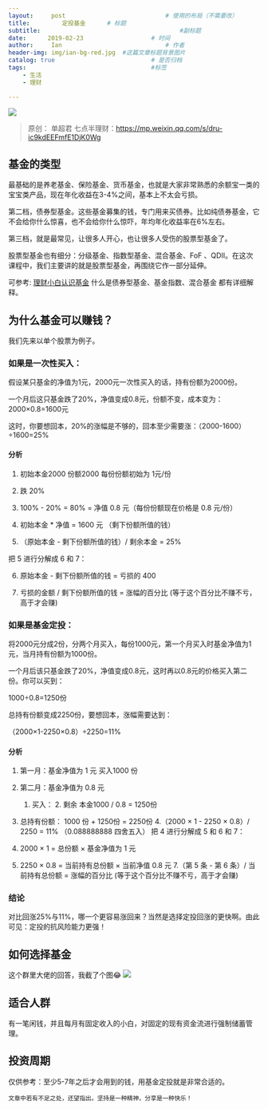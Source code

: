 ```yaml
---
layout:     post             				# 使用的布局（不需要改）
title:         定投基金      # 标题 
subtitle:    					  				#副标题
date:      2019-02-23  					# 时间
author:     Ian                  			# 作者
header-img: img/ian-bg-red.jpg	#这篇文章标题背景图片
catalog: true                        	# 是否归档
tags:                              		#标签
    - 生活
    - 理财

---
```



![](http://uniquezhangqi.oss-cn-shenzhen.aliyuncs.com/blog/2019-02-23-%E5%AE%9A%E6%8A%95%E5%9F%BA%E9%87%91%E5%B0%81%E9%9D%A2.jpg)

> 原创： 单超君  七点半理财：https://mp.weixin.qq.com/s/dru-ic9kdEEFmfE1DjK0Wg


## 基金的类型
最基础的是养老基金、保险基金、货币基金，也就是大家非常熟悉的余额宝一类的宝宝类产品，现在年化收益在3-4%之间，基本上不太会亏损。

第二档，债券型基金。这些基金募集的钱，专门用来买债券。比如纯债券基金，它不会给你什么惊喜，也不会给你什么惊吓，年均年化收益率在6%左右。

第三档，就是最常见，让很多人开心，也让很多人受伤的股票型基金了。

股票型基金也有细分：分级基金、指数型基金、混合基金、FoF 、QDII。在这次课程中，我们主要讲的就是股票型基金，再围绕它作一部分延伸。

可参考:  [理财小白认识基金](http://uniquezhangqi.top/2018/09/09/%E7%90%86%E8%B4%A2-%E7%90%86%E8%B4%A2%E5%B0%8F%E7%99%BD%E8%AE%A4%E8%AF%86%E5%9F%BA%E9%87%91/) 什么是债券型基金、基金指数、混合基金 都有详细解释。

## 为什么基金可以赚钱？ 
我们先来以单个股票为例子。

### 如果是一次性买入：

假设某只基金的净值为1元，2000元一次性买入的话，持有份额为2000份。

一个月后这只基金跌了20%，净值变成0.8元，份额不变，成本变为：2000×0.8=1600元

这时，你要想回本，20%的涨幅是不够的，回本至少需要涨：（2000-1600）÷1600=25%

#### 分析

1. 初始本金2000  份额2000  每份份额初始为 1元/份

2. 跌 20%

3. 100% - 20% = 80% = 净值 0.8 元（每份份额现在价格是 0.8 元/份）

4. 初始本金 * 净值 = 1600 元 （剩下份额所值的钱）

5. （原始本金 - 剩下份额所值的钱）/ 剩余本金 = 25%

把 5 进行分解成 6 和 7：

6. 原始本金 - 剩下份额所值的钱 = 亏损的 400

7. 亏损的金额 / 剩下份额所值的钱 = 涨幅的百分比 (等于这个百分比不赚不亏，高于才会赚)

### 如果是基金定投：

将2000元分成2份，分两个月买入，每份1000元，第一个月买入时基金净值为1元，当月持有份额为1000份。

一个月后该只基金跌了20%，净值变成0.8元，这时再以0.8元的价格买入第二份。你可以买到：

1000÷0.8=1250份

总持有份额变成2250份，要想回本，涨幅需要达到：

（2000×1-2250×0.8）÷2250=11%

#### 分析

1. 第一月：基金净值为 1 元 买入1000 份

2. 第二月：基金净值为 0.8 元 
    1. 买入：
       2. 剩余 本金1000 / 0.8 = 1250份
3. 总持有份额： 1000 份 + 1250份 = 2250份
4.（2000 × 1 - 2250 × 0.8）/ 2250 = 11% （0.088888888 四舍五入）
把 4 进行分解成 5 和 6 和 7：
5. 2000 × 1 = 总份额 × 基金净值为 1 元
6. 2250 × 0.8 = 当前持有总份额 × 当前净值 0.8 元
7.（第 5 条 - 第 6 条）/ 当前持有总份额 = 涨幅的百分比 (等于这个百分比不赚不亏，高于才会赚)

### 结论
对比回涨25%与11%，哪一个更容易涨回来？当然是选择定投回涨的更快啊。由此可见：定投的抗风险能力更强！

## 如何选择基金

这个群里大佬的回答，我截了个图😂
![](http://uniquezhangqi.oss-cn-shenzhen.aliyuncs.com/blog/2019-02-23-%E5%B1%8F%E5%B9%95%E5%BF%AB%E7%85%A7%202019-02-23%2018.49.10.png)

## 适合人群
有一笔闲钱，并且每月有固定收入的小白，对固定的现有资金流进行强制储蓄管理。

## 投资周期

仅供参考：至少5-7年之后才会用到的钱，用基金定投就是非常合适的。



`文章中若有不足之处，还望指出。坚持是一种精神，分享是一种快乐！`

